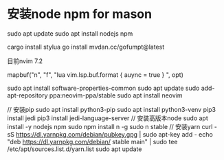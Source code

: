 # 安装node npm for mason
sudo apt update
sudo apt install nodejs npm


cargo install stylua
go install mvdan.cc/gofumpt@latest

目前nvim 7.2


mapbuf("n", "<leader>f", "<cmd>lua vim.lsp.buf.format { auync = true } <CR>", opt)



sudo apt install software-properties-common 
sudo apt update
sudo add-apt-repository ppa:neovim-ppa/stable
sudo apt install neovim

// 安装pip 
sudo apt install python3-pip
sudo apt install python3-venv
pip3 install jedi
pip3 install jedi-language-server
// 安装高版本node
sudo apt install -y nodejs npm 
sudo npm install n -g
sudo n stable
// 安装yarn
curl -sS https://dl.yarnpkg.com/debian/pubkey.gpg | sudo apt-key add -
echo "deb https://dl.yarnpkg.com/debian/ stable main" | sudo tee /etc/apt/sources.list.d/yarn.list
sudo apt update

